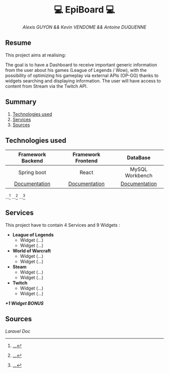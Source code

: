 # <div align="center"> :computer: EpiBoard :computer: </div>

<div align="center"><em>Alexis GUYON && Kevin VENDOME && Antoine DUQUENNE </em> </div>

## Resume
This project aims at realising:

The goal is to have a Dashboard to receive important generic information from the user about his games (League of Legends / Wow), with the possibility of optimizing his gameplay via external APIs (OP-GG) thanks to widgets searching and displaying information. The user will have access to content from Stream via the Twitch API.

## Summary
1. [Technologies used](#technologies-used)
2. [Services](#services)
3. [Sources](#sources)

## Technologies used

| Framework Backend  | Framework Frontend |     DataBase    |
| :----------------: | :----------------: | :-------------: |
|     Spring boot    |       React        | MySQL Workbench |
|[Documentation](https://spring.io/guides)| [Documentation](https://www.php.net/manual/en)| [Documentation](https://www.mysql.com/products/workbench/)|

...[^1]
...[^2]
...[^3]
## Services
This project have to contain 4 Services and 9 Widgets :

* <b>League of Legends</b>
  * Widget (...)
  * Widget (...)
* <b>World of Warcraft</b>
  * Widget (...)
  * Widget (...)
* <b>Steam</b>
  * Widget (...)
  * Widget (...)
* <b>Twitch</b>
  * Widget (...)
  * Widget (...)
  
<b><em>+1 Widget BONUS</em></b>

## Sources

*Laravel Doc*
[^1]:[...](https://laravel.com/docs/9.x/eloquent)
[^2]:[...](https://laravel.com/docs/9.x/migrations)
[^3]:[...](https://laravel.com/docs/9.x/controllers)

